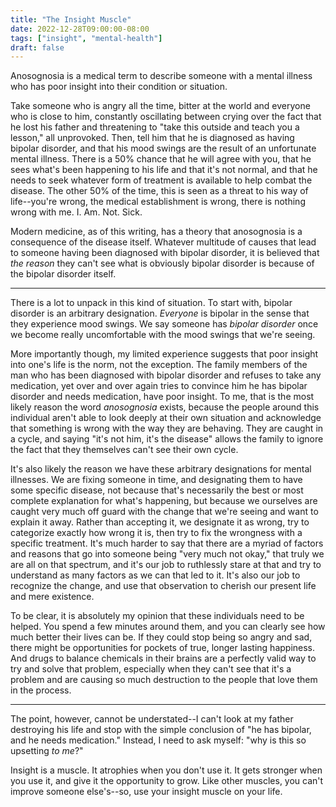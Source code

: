 ```yaml
---
title: "The Insight Muscle"
date: 2022-12-28T09:00:00-08:00
tags: ["insight", "mental-health"]
draft: false
---
```

Anosognosia is a medical term to describe someone with a mental illness who has poor insight into their condition or situation. 

Take someone who is angry all the time, bitter at the world and everyone who is close to him, constantly oscillating between crying over the fact that he lost his father and threatening to "take this outside and teach you a lesson," all unprovoked. Then, tell him that he is diagnosed as having bipolar disorder, and that his mood swings are the result of an unfortunate mental illness. There is a 50% chance that he will agree with you, that he sees what's been happening to his life and that it's not normal, and that he needs to seek whatever form of treatment is available to help combat the disease. The other 50% of the time, this is seen as a threat to his way of life--you're wrong, the medical establishment is wrong, there is nothing wrong with me. I. Am. Not. Sick.

Modern medicine, as of this writing, has a theory that anosognosia is a consequence of the disease itself. Whatever multitude of causes that lead to someone having been diagnosed with bipolar disorder, it is believed that _the reason_ they can't see what is obviously bipolar disorder is because of the bipolar disorder itself.

---

There is a lot to unpack in this kind of situation. To start with, bipolar disorder is an arbitrary designation. _Everyone_ is bipolar in the sense that they experience mood swings. We say someone has _bipolar disorder_ once we become really uncomfortable with the mood swings that we're seeing.

More importantly though, my limited experience suggests that poor insight into one's life is the norm, not the exception. The family members of the man who has been diagnosed with bipolar disorder and refuses to take any medication, yet over and over again tries to convince him he has bipolar disorder and needs medication, have poor insight. To me, that is the most likely reason the word _anosognosia_ exists, because the people around this individual aren't able to look deeply at their own situation and acknowledge that something is wrong with the way they are behaving. They are caught in a cycle, and saying "it's not him, it's the disease" allows the family to ignore the fact that they themselves can't see their own cycle.

It's also likely the reason we have these arbitrary designations for mental illnesses. We are fixing someone in time, and designating them to have some specific disease, not because that's necessarily the best or most complete explanation for what's happening, but because we ourselves are caught very much off guard with the change that we're seeing and want to explain it away. Rather than accepting it, we designate it as wrong, try to categorize exactly how wrong it is, then try to fix the wrongness with a specific treatment. It's much harder to say that there are a myriad of factors and reasons that go into someone being "very much not okay," that truly we are all on that spectrum, and it's our job to ruthlessly stare at that and try to understand as many factors as we can that led to it. It's also our job to recognize the change, and use that observation to cherish our present life and mere existence.

To be clear, it is absolutely my opinion that these individuals need to be helped. You spend a few minutes around them, and you can clearly see how much better their lives can be. If they could stop being so angry and sad, there might be opportunities for pockets of true, longer lasting happiness. And drugs to balance chemicals in their brains are a perfectly valid way to try and solve that problem, especially when they can't see that it's a problem and are causing so much destruction to the people that love them in the process.

---

The point, however, cannot be understated--I can't look at my father destroying his life and stop with the simple conclusion of "he has bipolar, and he needs medication." Instead, I need to ask myself: "why is this so upsetting _to me_?"

Insight is a muscle. It atrophies when you don't use it. It gets stronger when you use it, and give it the opportunity to grow. Like other muscles, you can't improve someone else's--so, use your insight muscle on your life.
